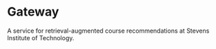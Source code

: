 # Gateway
A service for retrieval-augmented course recommendations at Stevens Institute of Technology.
